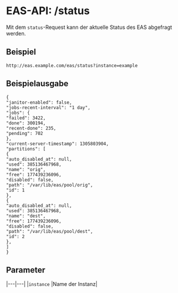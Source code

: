 #  EAS-API: /status

Mit dem `status`-Request kann der aktuelle Status des EAS abgefragt werden.

##  Beispiel

~~~
http://eas.example.com/eas/status?instance=example
~~~


##  Beispielausgabe

~~~
{
"janitor-enabled": false,
"jobs-recent-interval": "1 day",
"jobs": {
"failed": 3422,
"done": 300194,
"recent-done": 235,
"pending": 702
},
"current-server-timestamp": 1305803904,
"partitions": [
{
"auto_disabled_at": null,
"used": 385136467968,
"name": "orig",
"free": 177439236096,
"disabled": false,
"path": "/var/lib/eas/pool/orig",
"id": 1
},
{
"auto_disabled_at": null,
"used": 385136467968,
"name": "dest",
"free": 177439236096,
"disabled": false,
"path": "/var/lib/eas/pool/dest",
"id": 2
},
]
}
~~~

##  Parameter


|---|---|
|`instance`          |Name der Instanz|




